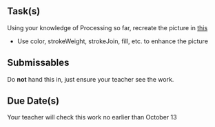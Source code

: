 
Task(s)
-------
Using your knowledge of Processing so far, recreate the picture in [this](http://mrseidel.com/images/Processing/2O/Exercise1_2O.png)

* Use color, strokeWeight, strokeJoin, fill, etc. to enhance the picture



Submissables
------------
Do **not** hand this in, just ensure your teacher see the work.


Due Date(s)
----------
Your teacher will check this work no earlier than October 13